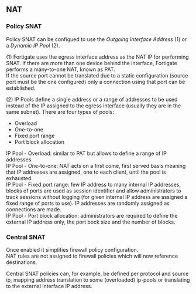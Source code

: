 ## NAT

### Policy SNAT

Policy SNAT can be configued to use the _Outgoing Interface Address_ (1) or a _Dynamic IP Pool_ (2).  

(1) Fortigate uses the egress interface address as the NAT IP for performing SNAT. If there are more than one device behind the interface, Fortigate performs a many-to-one NAT, known as PAT.  
If the source port cannot be translated due to a static configuration (source port must be the one configured) only a connection using that port can be established.

(2) IP Pools define a single address or a range of addresses to be used instead of the IP assigned to the egress interface (usually they are in the same subnet).
There are four types of pools:
- Overload
- One-to-one
- Fixed port range
- Port block allocation

IP Pool - Overload: similar to PAT but allows to define a range of IP addresses.  
IP Pool - One-to-one: NAT acts on a first come, first served basis meaning that IP addresses are assigned, one to each client, until the pool is exhausted.  
IP Pool - Fixed port range: few IP address to many internal IP addresses, blocks of ports are used as session identifier and allow administrators to track sessions without logging (for given internal IP address are assigned a fixed range of ports to use). IP addresses are randomly assigned as connections are made.  
IP Pool - Port block allocation: administrators are required to define the external IP address only, the port bock size and the number of blocks. 

### Central SNAT

Once enabled it simplifies firewall policy configuration.  
NAT rules are not assigned to firewall policies which will now reference destinations.
 
Central SNAT policies can, for example, be defined per protocol and source ip, mapping address translation to some (overloaded) ip-pools or translating to the external interface IP address.  